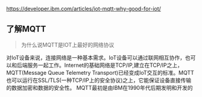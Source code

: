 https://developer.ibm.com/articles/iot-mqtt-why-good-for-iot/

## 了解MQTT
> 为什么说MQTT是IOT上最好的网络协议

对IoT设备来说，连接网络是一种基本需求。IoT设备可以通过联网相互协作，也可以和后端服务一起工作。Internet的基础网络是TCP/IP,建立在TCP/IP之上，MQTT(Message Queue Telemetry Transport)已经变成IoT交互的标准。MQTT也可以运行在SSL/TLS(一种TCP/IP上的安全协议)之上，它能保证设备直接传输的数据加密和数据的安全性。
   MQTT最初是由IBM在1990年代后期发明和开发的
